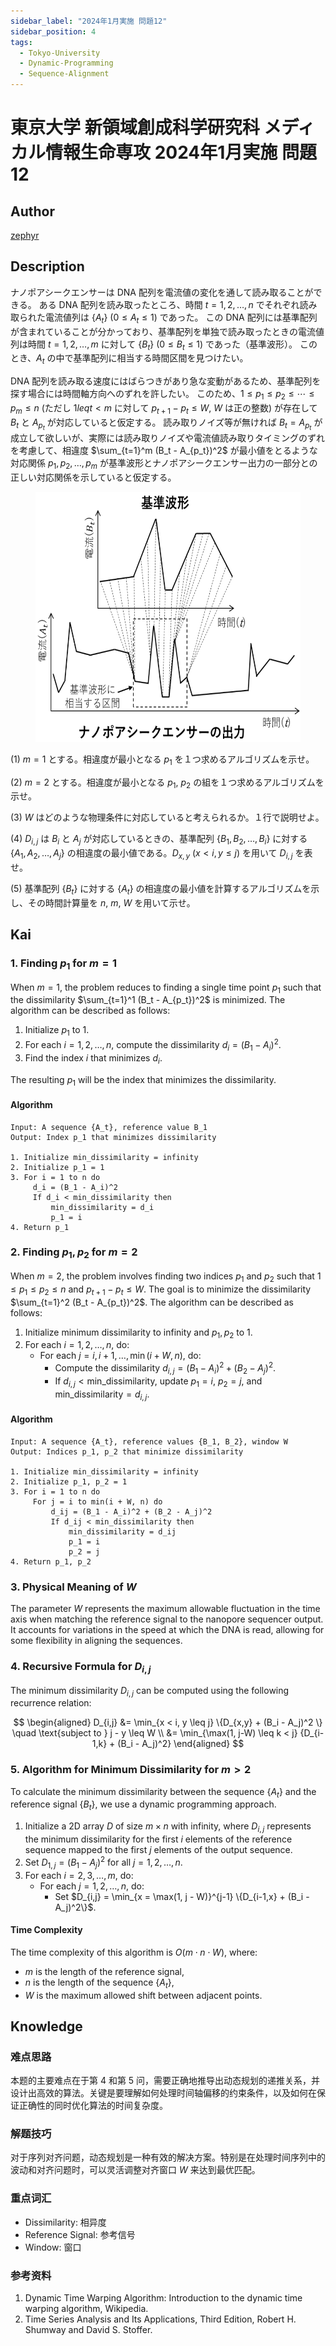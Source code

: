 ```yaml
---
sidebar_label: "2024年1月実施 問題12"
sidebar_position: 4
tags:
  - Tokyo-University
  - Dynamic-Programming
  - Sequence-Alignment
---
```


# 東京大学 新領域創成科学研究科 メディカル情報生命専攻 2024年1月実施 問題12

## **Author**
[zephyr](https://inshi-notes.zephyr-zdz.space/)

## **Description**
ナノポアシークエンサーは DNA 配列を電流値の変化を通して読み取ることができる。
ある DNA 配列を読み取ったところ、時間 $t = 1, 2, \ldots , n$ でそれぞれ読み取られた電流値列は $\{A_t\} \ (0 \leq A_t \leq 1)$ であった。
この DNA 配列には基準配列が含まれていることが分かっており、基準配列を単独で読み取ったときの電流値列は時間 $t = 1, 2, \ldots, m$ に対して $\{B_t\} \ (0 \leq B_t \leq 1)$ であった（基準波形）。
このとき、$A_t$ の中で基準配列に相当する時間区間を見つけたい。

DNA 配列を読み取る速度にはばらつきがあり急な変動があるため、基準配列を探す場合には時間軸方向へのずれを許したい。
このため、$1 \leq p_1 \leq p_2 \leq \cdots \leq p_m \leq n$ (ただし $1 leq t < m$ に対して $p_{t+1} - p_t \leq W$, $W$ は正の整数) が存在して $B_t$ と $A_{p_t}$ が対応していると仮定する。
読み取りノイズ等が無ければ $B_t = A_{p_t}$ が成立して欲しいが、実際には読み取りノイズや電流値読み取りタイミングのずれを考慮して、相違度 $\sum_{t=1}^m (B_t - A_{p_t})^2$ が最小値をとるような対応関係 $p_1, p_2, \ldots, p_m$ が基準波形とナノポアシークエンサー出力の一部分との正しい対応関係を示していると仮定する。

<figure style="text-align:center;">
  <img src="https://raw.githubusercontent.com/Myyura/the_kai_project_assets/main/kakomonn/tokyo_university/frontier_sciences/cbms_202401_12_p1.png" width="525" height="400" alt=""/>
</figure>

(1) $m = 1$ とする。相違度が最小となる $p_1$ を１つ求めるアルゴリズムを示せ。

(2) $m = 2$ とする。相違度が最小となる $p_1$, $p_2$ の組を１つ求めるアルゴリズムを示せ。

(3) $W$ はどのような物理条件に対応していると考えられるか。１行で説明せよ。

(4) $D_{i,j}$ は $B_i$ と $A_j$ が対応しているときの、基準配列 $\{B_1, B_2, \ldots, B_i\}$ に対する $\{A_1, A_2, \ldots, A_j\}$ の相違度の最小値である。$D_{x,y} \ (x < i, y \leq j)$ を用いて $D_{i,j}$ を表せ。

(5) 基準配列 $\{B_t\}$ に対する $\{A_t\}$ の相違度の最小値を計算するアルゴリズムを示し、その時間計算量を $n$, $m$, $W$ を用いて示せ。

## **Kai**
### 1. Finding $p_1$ for $m = 1$

When $m = 1$, the problem reduces to finding a single time point $p_1$ such that the dissimilarity $\sum_{t=1}^1 (B_t - A_{p_t})^2$ is minimized. The algorithm can be described as follows:

1. Initialize $p_1$ to 1.
2. For each $i = 1, 2, \dots, n$, compute the dissimilarity $d_i = (B_1 - A_i)^2$.
3. Find the index $i$ that minimizes $d_i$.

The resulting $p_1$ will be the index that minimizes the dissimilarity.

#### Algorithm

```plaintext
Input: A sequence {A_t}, reference value B_1
Output: Index p_1 that minimizes dissimilarity

1. Initialize min_dissimilarity = infinity
2. Initialize p_1 = 1
3. For i = 1 to n do
     d_i = (B_1 - A_i)^2
     If d_i < min_dissimilarity then
         min_dissimilarity = d_i
         p_1 = i
4. Return p_1
```

### 2. Finding $p_1, p_2$ for $m = 2$

When $m = 2$, the problem involves finding two indices $p_1$ and $p_2$ such that $1 \leq p_1 \leq p_2 \leq n$ and $p_{t+1} - p_t \leq W$. The goal is to minimize the dissimilarity $\sum_{t=1}^2 (B_t - A_{p_t})^2$. The algorithm can be described as follows:

1. Initialize minimum dissimilarity to infinity and $p_1, p_2$ to 1.
2. For each $i = 1, 2, \dots, n$, do:
   - For each $j = i, i+1, \dots, \min(i + W, n)$, do:
     - Compute the dissimilarity $d_{i,j} = (B_1 - A_i)^2 + (B_2 - A_j)^2$.
     - If $d_{i,j} < \text{min\_dissimilarity}$, update $p_1 = i$, $p_2 = j$, and $\text{min\_dissimilarity} = d_{i,j}$.

#### Algorithm

```plaintext
Input: A sequence {A_t}, reference values {B_1, B_2}, window W
Output: Indices p_1, p_2 that minimize dissimilarity

1. Initialize min_dissimilarity = infinity
2. Initialize p_1, p_2 = 1
3. For i = 1 to n do
     For j = i to min(i + W, n) do
         d_ij = (B_1 - A_i)^2 + (B_2 - A_j)^2
         If d_ij < min_dissimilarity then
             min_dissimilarity = d_ij
             p_1 = i
             p_2 = j
4. Return p_1, p_2
```

### 3. Physical Meaning of $W$

The parameter $W$ represents the maximum allowable fluctuation in the time axis when matching the reference signal to the nanopore sequencer output. It accounts for variations in the speed at which the DNA is read, allowing for some flexibility in aligning the sequences.

### 4. Recursive Formula for $D_{i,j}$

The minimum dissimilarity $D_{i,j}$ can be computed using the following recurrence relation:

$$
\begin{aligned}
D_{i,j} &= \min_{x < i, y \leq j} \{D_{x,y} + (B_i - A_j)^2 \} \quad \text{subject to } j - y \leq W \\
&= \min_{\max(1, j-W) \leq k < j}  {D_{i-1,k} + (B_i - A_j)^2}
\end{aligned}
$$

### 5. Algorithm for Minimum Dissimilarity for $m > 2$

To calculate the minimum dissimilarity between the sequence $\{A_t\}$ and the reference signal $\{B_t\}$, we use a dynamic programming approach.

1. Initialize a 2D array $D$ of size $m \times n$ with infinity, where $D_{i,j}$ represents the minimum dissimilarity for the first $i$ elements of the reference sequence mapped to the first $j$ elements of the output sequence.
2. Set $D_{1,j} = (B_1 - A_j)^2$ for all $j = 1, 2, \dots, n$.
3. For each $i = 2, 3, \dots, m$, do:
   - For each $j = 1, 2, \dots, n$, do:
     - Set $D_{i,j} = \min_{x = \max(1, j - W)}^{j-1} \{D_{i-1,x} + (B_i - A_j)^2\}$.

#### Time Complexity

The time complexity of this algorithm is $O(m \cdot n \cdot W)$, where:

- $m$ is the length of the reference signal,
- $n$ is the length of the sequence $\{A_t\}$,
- $W$ is the maximum allowed shift between adjacent points.

## **Knowledge**
### 难点思路

本题的主要难点在于第 4 和第 5 问，需要正确地推导出动态规划的递推关系，并设计出高效的算法。关键是要理解如何处理时间轴偏移的约束条件，以及如何在保证正确性的同时优化算法的时间复杂度。

### 解题技巧

对于序列对齐问题，动态规划是一种有效的解决方案。特别是在处理时间序列中的波动和对齐问题时，可以灵活调整对齐窗口 $W$ 来达到最优匹配。

### 重点词汇

- Dissimilarity: 相异度
- Reference Signal: 参考信号
- Window: 窗口

### 参考资料

1. Dynamic Time Warping Algorithm: Introduction to the dynamic time warping algorithm, Wikipedia.
2. Time Series Analysis and Its Applications, Third Edition, Robert H. Shumway and David S. Stoffer.
